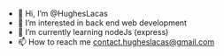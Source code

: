 - 👋 Hi, I’m @HughesLacas
- 👀 I’m interested in back end web development
- 🌱 I’m currently learning nodeJs (express) 
- 📫 How to reach me contact.hugheslacas@gmail.com

<!---
HughesLacas/HughesLacas is a ✨ special ✨ repository because its `README.md` (this file) appears on your GitHub profile.
You can click the Preview link to take a look at your changes.
--->
